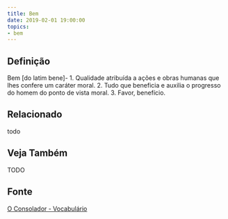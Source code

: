 ```yaml
---
title: Bem
date: 2019-02-01 19:00:00
topics:
- bem
---
```


## Definição
Bem [do latim bene]- 1. Qualidade atribuída a ações e obras humanas que lhes
confere um caráter moral. 2. Tudo que beneficia e auxilia o progresso do homem
do ponto de vista moral. 3. Favor, benefício.

## Relacionado
todo

## Veja Também
TODO

## Fonte
[O Consolador - Vocabulário](http://www.oconsolador.com.br/linkfixo/vocabulario/principal.html)


